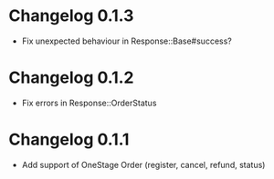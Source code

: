 # Changelog 0.1.3
- Fix unexpected behaviour in Response::Base#success?

# Changelog 0.1.2
- Fix errors in Response::OrderStatus

# Changelog 0.1.1
- Add support of OneStage Order (register, cancel, refund, status)
